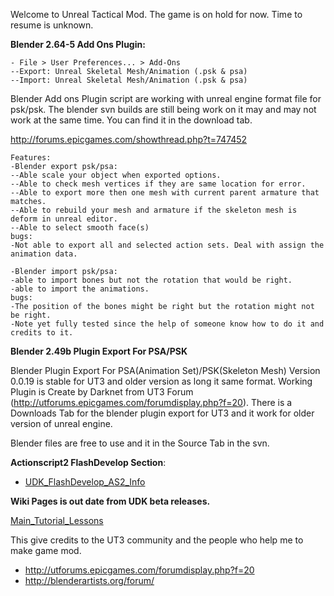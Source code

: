 Welcome to Unreal Tactical Mod. The game is on hold for now. Time to resume is unknown.




**Blender 2.64-5 Add Ons Plugin:**
```
- File > User Preferences... > Add-Ons
--Export: Unreal Skeletal Mesh/Animation (.psk & psa)
--Import: Unreal Skeletal Mesh/Animation (.psk & psa)
```
Blender Add ons Plugin script are working with unreal engine format file for psk/psk. The blender svn builds are still being work on it may and may not work at the same time. You can find it in the download tab.

http://forums.epicgames.com/showthread.php?t=747452

```
Features:
-Blender export psk/psa:
--Able scale your object when exported options.
--Able to check mesh vertices if they are same location for error.
--Able to export more then one mesh with current parent armature that matches.
--Able to rebuild your mesh and armature if the skeleton mesh is deform in unreal editor.
--Able to select smooth face(s)
bugs:
-Not able to export all and selected action sets. Deal with assign the animation data.

-Blender import psk/psa:
-able to import bones but not the rotation that would be right.
-able to import the animations.
bugs:
-The position of the bones might be right but the rotation might not be right.
-Note yet fully tested since the help of someone know how to do it and credits to it.

```


**Blender 2.49b Plugin Export For PSA/PSK**

Blender Plugin Export For PSA(Animation Set)/PSK(Skeleton Mesh) Version 0.0.19 is stable for UT3 and older version as long it same format. Working Plugin is Create by Darknet from UT3 Forum (http://utforums.epicgames.com/forumdisplay.php?f=20). There is a Downloads Tab for the blender plugin export for UT3 and it work for older version of unreal engine.



Blender files are free to use and it in the Source Tab in the svn.

**Actionscript2 FlashDevelop Section**:
  * [UDK\_FlashDevelop\_AS2\_Info](UDK_FlashDevelop_AS2_Info.md)


**Wiki Pages is out date from UDK beta releases.**

[Main\_Tutorial\_Lessons](Main_Tutorial_Lessons.md)

This give credits to the UT3 community and the people who help me to make game mod.
  * http://utforums.epicgames.com/forumdisplay.php?f=20
  * http://blenderartists.org/forum/